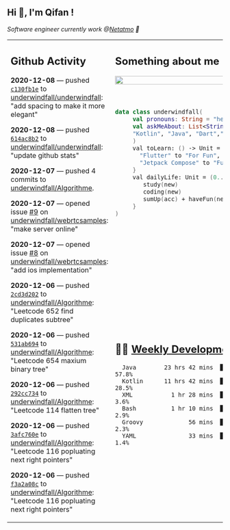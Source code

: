 <h2> Hi 👋, I'm Qifan ! </h2>
<p><em>Software engineer currently work @<a href="https://www.netatmo.com">Netatmo</a> 🔭
</em></p>
<table><tr><td valign="top" rowspan="2">

 ## Github Activity
 <!-- githubActivity starts -->
  **2020-12-08** — pushed [`c130fb1e`](https://api.github.com/repos/underwindfall/underwindfall/commits/c130fb1e34f67b7bc8b77fe7fc52ee476a231ac1) to [underwindfall/underwindfall](https://api.github.com/repos/underwindfall/underwindfall): "add spacing to make it more elegant"

  **2020-12-08** — pushed [`614ac8b2`](https://api.github.com/repos/underwindfall/underwindfall/commits/614ac8b27776221e55ad26e29ccb20066629ff21) to [underwindfall/underwindfall](https://api.github.com/repos/underwindfall/underwindfall): "update github stats"

  **2020-12-07** — pushed 4 commits to [underwindfall/Algorithme](https://api.github.com/repos/underwindfall/Algorithme).

  **2020-12-07** — opened issue [#9](https://api.github.com/repos/underwindfall/webrtcsamples/issues/9) on [underwindfall/webrtcsamples](https://api.github.com/repos/underwindfall/webrtcsamples): "make server online"

  **2020-12-07** — opened issue [#8](https://api.github.com/repos/underwindfall/webrtcsamples/issues/8) on [underwindfall/webrtcsamples](https://api.github.com/repos/underwindfall/webrtcsamples): "add ios implementation"

  **2020-12-06** — pushed [`2cd3d202`](https://api.github.com/repos/underwindfall/Algorithme/commits/2cd3d20249e2efe75abd3649c5eb0e17f437a4d4) to [underwindfall/Algorithme](https://api.github.com/repos/underwindfall/Algorithme): "Leetcode 652 find duplicates subtree"

  **2020-12-06** — pushed [`531ab694`](https://api.github.com/repos/underwindfall/Algorithme/commits/531ab694bc3e2cdb347de06642dbf1e26309f244) to [underwindfall/Algorithme](https://api.github.com/repos/underwindfall/Algorithme): "Leetcode 654 maxium binary tree"

  **2020-12-06** — pushed [`292cc734`](https://api.github.com/repos/underwindfall/Algorithme/commits/292cc734a62f6cab9e0c394db3e5726f857b064d) to [underwindfall/Algorithme](https://api.github.com/repos/underwindfall/Algorithme): "Leetcode 114 flatten tree"

  **2020-12-06** — pushed [`3afc760e`](https://api.github.com/repos/underwindfall/Algorithme/commits/3afc760e92a1d80eaf4f3709c88c4bd08248441c) to [underwindfall/Algorithme](https://api.github.com/repos/underwindfall/Algorithme): "Leetcode 116 popluating next right pointers"

  **2020-12-06** — pushed [`f3a2a08c`](https://api.github.com/repos/underwindfall/Algorithme/commits/f3a2a08ce987d7f26c011986ed2aa7f20108ddc3) to [underwindfall/Algorithme](https://api.github.com/repos/underwindfall/Algorithme): "Leetcode 116 popluating next right pointers"
 <!-- githubActivity ends -->
 </td><td valign="top">

 ## Something about me
 <!-- profile starts -->
 <a href="https://github.com/underwindfall" width="100%">
  <img src="https://github-readme-stats.vercel.app/api?username=underwindfall&show_icons=true&count_private=true&theme=graywhite" width="100%"/>
 </a>
 <br/>
 <br/>
 <br/>
 
 ```kotlin
 data class underwindfall(
      val pronouns: String = "he|him",
      val askMeAbout: List<String> = listOf(
      "Kotlin", "Java", "Dart","Javascript", "Typescript"
      )
      val toLearn: () -> Unit = {
        "Flutter" to "For Fun",
        "Jetpack Compose" to "Future"
      }
      val dailyLife: Unit = (0..end).reduce { acc, new ->	
         study(new)	
         coding(new)	
         sumUp(acc) + haveFun(new)	
      }
 )
 ```
 <!-- profile ends -->
 </td></tr><tr><td valign="top">

 ## 🏊‍♂️ <a href="https://gist.github.com/underwindfall/377ee88ba1fabd1e93516e48ca9c61eb" target="_blank">Weekly Development Breakdown</a>
  <!-- codeTime starts -->
  ```text
    Java        23 hrs 42 mins  █████████████████░░░░░░░  57.8%
    Kotlin      11 hrs 42 mins  ██████████░░░░░░░░░░░░░░  28.5%
    XML           1 hr 28 mins  ████░░░░░░░░░░░░░░░░░░░░   3.6%
    Bash          1 hr 10 mins  ████░░░░░░░░░░░░░░░░░░░░   2.9%
    Groovy             56 mins  ████░░░░░░░░░░░░░░░░░░░░   2.3%
    YAML               33 mins  ███░░░░░░░░░░░░░░░░░░░░░   1.4%
  ```
  <!-- codeTime starts -->
  </td></tr></table>